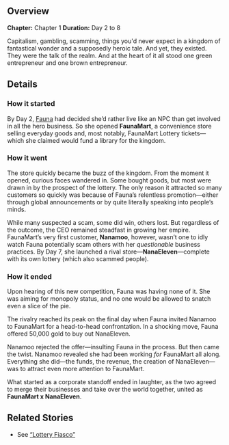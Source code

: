 <!-- title: Custody Dispute -->
<!-- quote: It was so obvious that you were scamming people. -->
<!-- chapters: 0 -->
<!-- images: (Mococo and the lottery situation) -->
<!-- model: false -->

## Overview

**Chapter:** Chapter 1
**Duration:** Day 2 to 8

Capitalism, gambling, scamming, things you'd never expect in a kingdom of fantastical wonder and a supposedly heroic tale. And yet, they existed. They were the talk of the realm. And at the heart of it all stood one green entrepreneur and one brown entrepreneur.

## Details

### How it started

By Day 2, [Fauna](#entry:fauna-entry) had decided she’d rather live like an NPC than get involved in all the hero business. So she opened **FaunaMart**, a convenience store selling everyday goods and, most notably, FaunaMart Lottery tickets—which she claimed would fund a library for the kingdom.

### How it went

The store quickly became the buzz of the kingdom. From the moment it opened, curious faces wandered in. Some bought goods, but most were drawn in by the prospect of the lottery. The only reason it attracted so many customers so quickly was because of Fauna’s relentless promotion—either through global announcements or by quite literally speaking into people’s minds.

While many suspected a scam, some did win, others lost. But regardless of the outcome, the CEO remained steadfast in growing her empire. FaunaMart’s very first customer, **Nanamoo**, however, wasn’t one to idly watch Fauna potentially scam others with her _questionable_ business practices. By Day 7, she launched a rival store—**NanaEleven**—complete with its own lottery (which also scammed people).

### How it ended

Upon hearing of this new competition, Fauna was having none of it. She was aiming for monopoly status, and no one would be allowed to snatch even a slice of the pie.

The rivalry reached its peak on the final day when Fauna invited Nanamoo to FaunaMart for a head-to-head confrontation. In a shocking move, Fauna offered 50,000 gold to buy out NanaEleven.

Nanamoo rejected the offer—insulting Fauna in the process. But then came the twist. Nanamoo revealed she had been working _for_ FaunaMart all along. Everything she did—the funds, the revenue, the creation of NanaEleven—was to attract even more attention to FaunaMart.

What started as a corporate standoff ended in laughter, as the two agreed to merge their businesses and take over the world together, united as **FaunaMart x NanaEleven**.

## Related Stories

- See [“Lottery Fiasco”](#entry:lottery-fiasco-entry)
